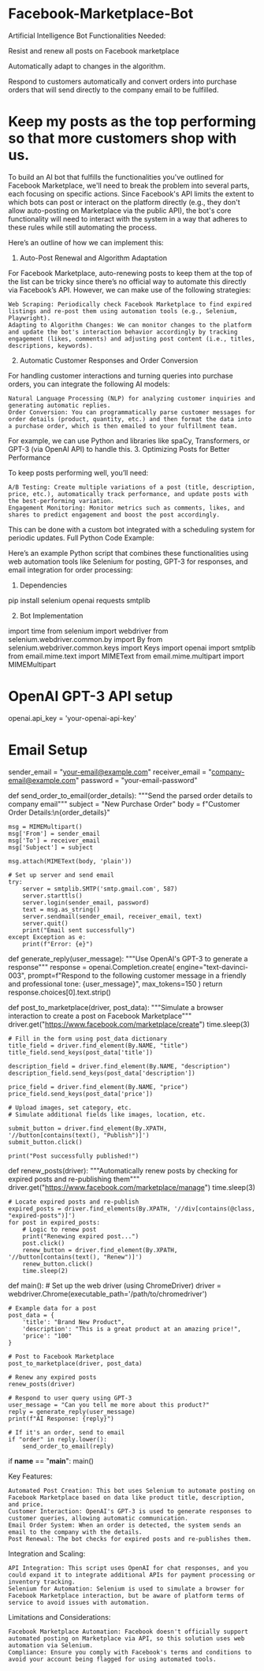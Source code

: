 # Facebook-Marketplace-Bot
Artificial Intelligence Bot Functionalities Needed:

Resist and renew all posts on Facebook marketplace

Automatically adapt to changes in the algorithm.

Respond to customers automatically and convert orders into purchase orders that will send directly to the company email to be fulfilled.

Keep my posts as the top performing so that more customers shop with us.
=====================
To build an AI bot that fulfills the functionalities you've outlined for Facebook Marketplace, we'll need to break the problem into several parts, each focusing on specific actions. Since Facebook's API limits the extent to which bots can post or interact on the platform directly (e.g., they don't allow auto-posting on Marketplace via the public API), the bot's core functionality will need to interact with the system in a way that adheres to these rules while still automating the process.

Here’s an outline of how we can implement this:
1. Auto-Post Renewal and Algorithm Adaptation

For Facebook Marketplace, auto-renewing posts to keep them at the top of the list can be tricky since there’s no official way to automate this directly via Facebook’s API. However, we can make use of the following strategies:

    Web Scraping: Periodically check Facebook Marketplace to find expired listings and re-post them using automation tools (e.g., Selenium, Playwright).
    Adapting to Algorithm Changes: We can monitor changes to the platform and update the bot's interaction behavior accordingly by tracking engagement (likes, comments) and adjusting post content (i.e., titles, descriptions, keywords).

2. Automatic Customer Responses and Order Conversion

For handling customer interactions and turning queries into purchase orders, you can integrate the following AI models:

    Natural Language Processing (NLP) for analyzing customer inquiries and generating automatic replies.
    Order Conversion: You can programmatically parse customer messages for order details (product, quantity, etc.) and then format the data into a purchase order, which is then emailed to your fulfillment team.

For example, we can use Python and libraries like spaCy, Transformers, or GPT-3 (via OpenAI API) to handle this.
3. Optimizing Posts for Better Performance

To keep posts performing well, you’ll need:

    A/B Testing: Create multiple variations of a post (title, description, price, etc.), automatically track performance, and update posts with the best-performing variation.
    Engagement Monitoring: Monitor metrics such as comments, likes, and shares to predict engagement and boost the post accordingly.

This can be done with a custom bot integrated with a scheduling system for periodic updates.
Full Python Code Example:

Here’s an example Python script that combines these functionalities using web automation tools like Selenium for posting, GPT-3 for responses, and email integration for order processing:
1. Dependencies

pip install selenium openai requests smtplib

2. Bot Implementation

import time
from selenium import webdriver
from selenium.webdriver.common.by import By
from selenium.webdriver.common.keys import Keys
import openai
import smtplib
from email.mime.text import MIMEText
from email.mime.multipart import MIMEMultipart

# OpenAI GPT-3 API setup
openai.api_key = 'your-openai-api-key'

# Email Setup
sender_email = "your-email@example.com"
receiver_email = "company-email@example.com"
password = "your-email-password"

def send_order_to_email(order_details):
    """Send the parsed order details to company email"""
    subject = "New Purchase Order"
    body = f"Customer Order Details:\n{order_details}"
    
    msg = MIMEMultipart()
    msg['From'] = sender_email
    msg['To'] = receiver_email
    msg['Subject'] = subject
    
    msg.attach(MIMEText(body, 'plain'))
    
    # Set up server and send email
    try:
        server = smtplib.SMTP('smtp.gmail.com', 587)
        server.starttls()
        server.login(sender_email, password)
        text = msg.as_string()
        server.sendmail(sender_email, receiver_email, text)
        server.quit()
        print("Email sent successfully")
    except Exception as e:
        print(f"Error: {e}")

def generate_reply(user_message):
    """Use OpenAI's GPT-3 to generate a response"""
    response = openai.Completion.create(
        engine="text-davinci-003",
        prompt=f"Respond to the following customer message in a friendly and professional tone: {user_message}",
        max_tokens=150
    )
    return response.choices[0].text.strip()

def post_to_marketplace(driver, post_data):
    """Simulate a browser interaction to create a post on Facebook Marketplace"""
    driver.get("https://www.facebook.com/marketplace/create")
    time.sleep(3)
    
    # Fill in the form using post_data dictionary
    title_field = driver.find_element(By.NAME, "title")
    title_field.send_keys(post_data['title'])
    
    description_field = driver.find_element(By.NAME, "description")
    description_field.send_keys(post_data['description'])
    
    price_field = driver.find_element(By.NAME, "price")
    price_field.send_keys(post_data['price'])
    
    # Upload images, set category, etc.
    # Simulate additional fields like images, location, etc.
    
    submit_button = driver.find_element(By.XPATH, '//button[contains(text(), "Publish")]')
    submit_button.click()
    
    print("Post successfully published!")

def renew_posts(driver):
    """Automatically renew posts by checking for expired posts and re-publishing them"""
    driver.get("https://www.facebook.com/marketplace/manage")
    time.sleep(3)
    
    # Locate expired posts and re-publish
    expired_posts = driver.find_elements(By.XPATH, '//div[contains(@class, "expired-posts")]')
    for post in expired_posts:
        # Logic to renew post
        print("Renewing expired post...")
        post.click()
        renew_button = driver.find_element(By.XPATH, '//button[contains(text(), "Renew")]')
        renew_button.click()
        time.sleep(2)

def main():
    # Set up the web driver (using ChromeDriver)
    driver = webdriver.Chrome(executable_path='/path/to/chromedriver')

    # Example data for a post
    post_data = {
        'title': "Brand New Product",
        'description': "This is a great product at an amazing price!",
        'price': "100"
    }
    
    # Post to Facebook Marketplace
    post_to_marketplace(driver, post_data)
    
    # Renew any expired posts
    renew_posts(driver)
    
    # Respond to user query using GPT-3
    user_message = "Can you tell me more about this product?"
    reply = generate_reply(user_message)
    print(f"AI Response: {reply}")
    
    # If it's an order, send to email
    if "order" in reply.lower():
        send_order_to_email(reply)

if __name__ == "__main__":
    main()

Key Features:

    Automated Post Creation: This bot uses Selenium to automate posting on Facebook Marketplace based on data like product title, description, and price.
    Customer Interaction: OpenAI's GPT-3 is used to generate responses to customer queries, allowing automatic communication.
    Email Order System: When an order is detected, the system sends an email to the company with the details.
    Post Renewal: The bot checks for expired posts and re-publishes them.

Integration and Scaling:

    API Integration: This script uses OpenAI for chat responses, and you could expand it to integrate additional APIs for payment processing or inventory tracking.
    Selenium for Automation: Selenium is used to simulate a browser for Facebook Marketplace interaction, but be aware of platform terms of service to avoid issues with automation.

Limitations and Considerations:

    Facebook Marketplace Automation: Facebook doesn't officially support automated posting on Marketplace via API, so this solution uses web automation via Selenium.
    Compliance: Ensure you comply with Facebook's terms and conditions to avoid your account being flagged for using automated tools.
